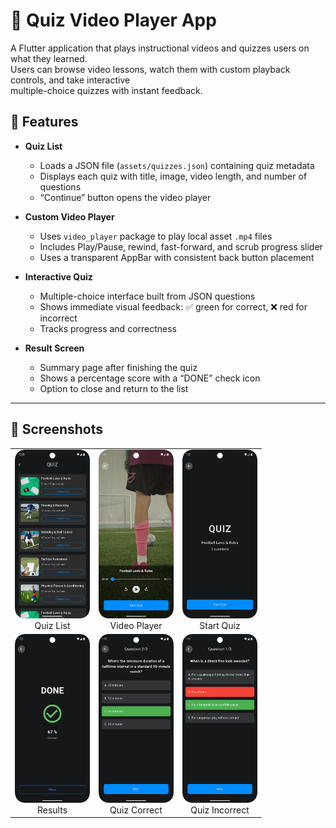 # 🎥 Quiz Video Player App

A Flutter application that plays instructional videos and quizzes users on what they learned.  
Users can browse video lessons, watch them with custom playback controls, and take interactive  
multiple-choice quizzes with instant feedback.


## 🚀 Features

- **Quiz List**
  - Loads a JSON file (`assets/quizzes.json`) containing quiz metadata
  - Displays each quiz with title, image, video length, and number of questions
  - “Continue” button opens the video player

- **Custom Video Player**
  - Uses `video_player` package to play local asset `.mp4` files
  - Includes Play/Pause, rewind, fast-forward, and scrub progress slider
  - Uses a transparent AppBar with consistent back button placement

- **Interactive Quiz**
  - Multiple-choice interface built from JSON questions
  - Shows immediate visual feedback: ✅ green for correct, ❌ red for incorrect
  - Tracks progress and correctness

- **Result Screen**
  - Summary page after finishing the quiz
  - Shows a percentage score with a “DONE” check icon
  - Option to close and return to the list

---

## 📸 Screenshots

<table>
  <tr>
    <td align="center">
      <img src="assets/screens/quiz_list.png" width="120" /><br>
      Quiz List
    </td>
    <td align="center">
      <img src="assets/screens/video_player.png" width="120" /><br>
      Video Player
    </td>
    <td align="center">
      <img src="assets/screens/start.png" width="120" /><br>
      Start Quiz
    </td>
  </tr>
  <tr>
    <td align="center">
      <img src="assets/screens/results.png" width="120" /><br>
      Results
    </td>
    <td align="center">
      <img src="assets/screens/quiz-correct.png" width="120" /><br>
      Quiz Correct
    </td>
    <td align="center">
      <img src="assets/screens/quiz_false.png" width="120" /><br>
      Quiz Incorrect
    </td>
  </tr>
</table>


